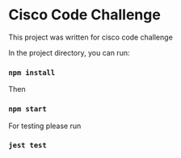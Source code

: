 # Cisco Code Challenge

This project was written for cisco code challenge

In the project directory, you can run:

### `npm install`

Then

### `npm start`

For testing please run

### `jest test`
